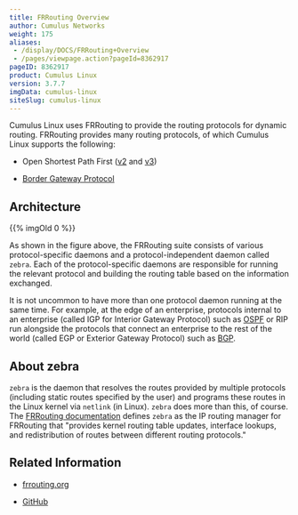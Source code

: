 ```yaml
---
title: FRRouting Overview
author: Cumulus Networks
weight: 175
aliases:
 - /display/DOCS/FRRouting+Overview
 - /pages/viewpage.action?pageId=8362917
pageID: 8362917
product: Cumulus Linux
version: 3.7.7
imgData: cumulus-linux
siteSlug: cumulus-linux
---
```

Cumulus Linux uses FRRouting to provide the routing protocols for
dynamic routing. FRRouting provides many routing protocols, of which
Cumulus Linux supports the following:

  - Open Shortest Path First
    ([v2](/cumulus-linux/Layer_3/Open_Shortest_Path_First_-_OSPF) and
    [v3](/cumulus-linux/Layer_3/Open_Shortest_Path_First_v3_-_OSPFv3))

  - [Border Gateway
    Protocol](/cumulus-linux/Layer_3/Border_Gateway_Protocol_-_BGP)

## <span>Architecture</span>

{{% imgOld 0 %}}

As shown in the figure above, the FRRouting suite consists of various
protocol-specific daemons and a protocol-independent daemon called
`zebra`. Each of the protocol-specific daemons are responsible for
running the relevant protocol and building the routing table based on
the information exchanged.

It is not uncommon to have more than one protocol daemon running at the
same time. For example, at the edge of an enterprise, protocols internal
to an enterprise (called IGP for Interior Gateway Protocol) such as
[OSPF](/cumulus-linux/Layer_3/Open_Shortest_Path_First_-_OSPF) or RIP
run alongside the protocols that connect an enterprise to the rest of
the world (called EGP or Exterior Gateway Protocol) such as
[BGP](/cumulus-linux/Layer_3/Border_Gateway_Protocol_-_BGP).

## <span>About zebra</span>

`zebra` is the daemon that resolves the routes provided by multiple
protocols (including static routes specified by the user) and programs
these routes in the Linux kernel via `netlink` (in Linux). `zebra` does
more than this, of course. The [FRRouting
documentation](https://frrouting.org/user-guide/zebra.html) defines
`zebra` as the IP routing manager for FRRouting that "provides kernel
routing table updates, interface lookups, and redistribution of routes
between different routing protocols."

## <span>Related Information</span>

  - [frrouting.org](https://frrouting.org)

  - [GitHub](https://github.com/FRRouting/frr)
